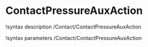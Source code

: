 <!-- MOOSE Documentation Stub: Remove this when content is added. -->

# ContactPressureAuxAction

!syntax description /Contact/ContactPressureAuxAction

!syntax parameters /Contact/ContactPressureAuxAction
